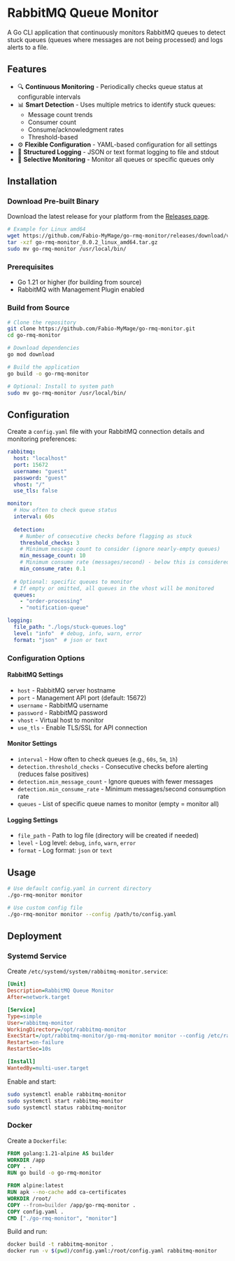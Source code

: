 # RabbitMQ Queue Monitor

A Go CLI application that continuously monitors RabbitMQ queues to detect stuck queues (queues where messages are not being processed) and logs alerts to a file.

## Features

- 🔍 **Continuous Monitoring** - Periodically checks queue status at configurable intervals
- 📊 **Smart Detection** - Uses multiple metrics to identify stuck queues:
  - Message count trends
  - Consumer count
  - Consume/acknowledgment rates
  - Threshold-based
- ⚙️ **Flexible Configuration** - YAML-based configuration for all settings
- 📝 **Structured Logging** - JSON or text format logging to file and stdout
- 🎯 **Selective Monitoring** - Monitor all queues or specific queues only

## Installation

### Download Pre-built Binary

Download the latest release for your platform from the [Releases page](https://github.com/Fabio-MyMage/go-rmq-monitor/releases).

```bash
# Example for Linux amd64
wget https://github.com/Fabio-MyMage/go-rmq-monitor/releases/download/v0.0.2/go-rmq-monitor_0.0.2_linux_amd64.tar.gz
tar -xzf go-rmq-monitor_0.0.2_linux_amd64.tar.gz
sudo mv go-rmq-monitor /usr/local/bin/
```

### Prerequisites

- Go 1.21 or higher (for building from source)
- RabbitMQ with Management Plugin enabled

### Build from Source

```bash
# Clone the repository
git clone https://github.com/Fabio-MyMage/go-rmq-monitor.git
cd go-rmq-monitor

# Download dependencies
go mod download

# Build the application
go build -o go-rmq-monitor

# Optional: Install to system path
sudo mv go-rmq-monitor /usr/local/bin/
```

## Configuration

Create a `config.yaml` file with your RabbitMQ connection details and monitoring preferences:

```yaml
rabbitmq:
  host: "localhost"
  port: 15672
  username: "guest"
  password: "guest"
  vhost: "/"
  use_tls: false

monitor:
  # How often to check queue status
  interval: 60s
  
  detection:
    # Number of consecutive checks before flagging as stuck
    threshold_checks: 3
    # Minimum message count to consider (ignore nearly-empty queues)
    min_message_count: 10
    # Minimum consume rate (messages/second) - below this is considered stuck
    min_consume_rate: 0.1
  
  # Optional: specific queues to monitor
  # If empty or omitted, all queues in the vhost will be monitored
  queues:
    - "order-processing"
    - "notification-queue"

logging:
  file_path: "./logs/stuck-queues.log"
  level: "info"  # debug, info, warn, error
  format: "json"  # json or text
```

### Configuration Options

#### RabbitMQ Settings

- `host` - RabbitMQ server hostname
- `port` - Management API port (default: 15672)
- `username` - RabbitMQ username
- `password` - RabbitMQ password
- `vhost` - Virtual host to monitor
- `use_tls` - Enable TLS/SSL for API connection

#### Monitor Settings

- `interval` - How often to check queues (e.g., `60s`, `5m`, `1h`)
- `detection.threshold_checks` - Consecutive checks before alerting (reduces false positives)
- `detection.min_message_count` - Ignore queues with fewer messages
- `detection.min_consume_rate` - Minimum messages/second consumption rate
- `queues` - List of specific queue names to monitor (empty = monitor all)

#### Logging Settings

- `file_path` - Path to log file (directory will be created if needed)
- `level` - Log level: `debug`, `info`, `warn`, `error`
- `format` - Log format: `json` or `text`

## Usage

```bash
# Use default config.yaml in current directory
./go-rmq-monitor monitor

# Use custom config file
./go-rmq-monitor monitor --config /path/to/config.yaml
```

## Deployment

### Systemd Service

Create `/etc/systemd/system/rabbitmq-monitor.service`:

```ini
[Unit]
Description=RabbitMQ Queue Monitor
After=network.target

[Service]
Type=simple
User=rabbitmq-monitor
WorkingDirectory=/opt/rabbitmq-monitor
ExecStart=/opt/rabbitmq-monitor/go-rmq-monitor monitor --config /etc/rabbitmq-monitor/config.yaml
Restart=on-failure
RestartSec=10s

[Install]
WantedBy=multi-user.target
```

Enable and start:
```bash
sudo systemctl enable rabbitmq-monitor
sudo systemctl start rabbitmq-monitor
sudo systemctl status rabbitmq-monitor
```

### Docker

Create a `Dockerfile`:

```dockerfile
FROM golang:1.21-alpine AS builder
WORKDIR /app
COPY . .
RUN go build -o go-rmq-monitor

FROM alpine:latest
RUN apk --no-cache add ca-certificates
WORKDIR /root/
COPY --from=builder /app/go-rmq-monitor .
COPY config.yaml .
CMD ["./go-rmq-monitor", "monitor"]
```

Build and run:
```bash
docker build -t rabbitmq-monitor .
docker run -v $(pwd)/config.yaml:/root/config.yaml rabbitmq-monitor
```
